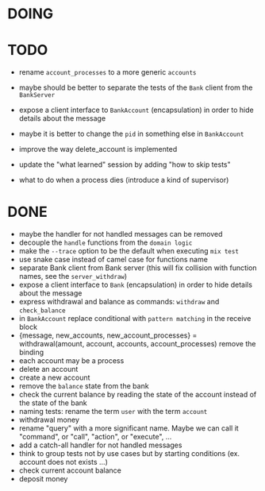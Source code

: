 # DOING

# TODO

* rename `account_processes` to a more generic `accounts`
* maybe should be better to separate the tests of the `Bank` client from the `BankServer`
* expose a client interface to `BankAccount` (encapsulation) in order to hide details about the message
* maybe it is better to change the `pid` in something else in `BankAccount`
* improve the way delete_account is implemented
* update the "what learned" session by adding "how to skip tests"

* what to do when a process dies (introduce a kind of supervisor)

# DONE

* maybe the handler for not handled messages can be removed
* decouple the `handle` functions from the `domain logic`
* make the `--trace` option to be the default when executing `mix test`
* use snake case instead of camel case for functions name
* separate Bank client from Bank server (this will fix collision with function names, see the `server_withdraw`)
* expose a client interface to `Bank` (encapsulation) in order to hide details about the message
* express withdrawal and balance as commands: `withdraw` and `check_balance`
* in `BankAccount` replace conditional with `pattern matching` in the receive block
* {message, new_accounts, new_account_processes} = withdrawal(amount, account, accounts, account_processes) remove the binding
* each account may be a process
* delete an account
* create a new account
* remove the `balance` state from the bank
* check the current balance by reading the state of the account instead of the state of the bank
* naming tests: rename the term `user` with the term `account`
* withdrawal money
* rename "query" with a more significant name. Maybe we can call it "command", or "call", "action", or "execute", ...
* add a catch-all handler for not handled messages
* think to group tests not by use cases but by starting conditions (ex. account does not exists ...)
* check current account balance
* deposit money
